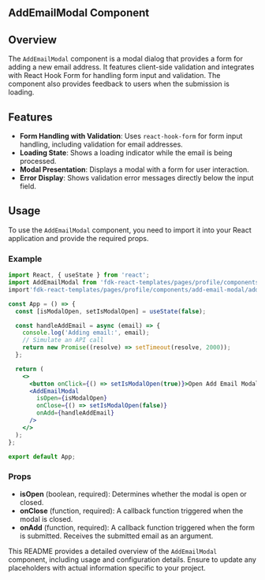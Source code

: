 ## AddEmailModal Component

## Overview
The `AddEmailModal` component is a modal dialog that provides a form for adding a new email address. It features client-side validation and integrates with React Hook Form for handling form input and validation. The component also provides feedback to users when the submission is loading.

## Features
- **Form Handling with Validation**: Uses `react-hook-form` for form input handling, including validation for email addresses.
- **Loading State**: Shows a loading indicator while the email is being processed.
- **Modal Presentation**: Displays a modal with a form for user interaction.
- **Error Display**: Shows validation error messages directly below the input field.

## Usage
To use the `AddEmailModal` component, you need to import it into your React application and provide the required props.

### Example

```jsx
import React, { useState } from 'react';
import AddEmailModal from 'fdk-react-templates/pages/profile/components/add-email-modal/add-email-modal';
import'fdk-react-templates/pages/profile/components/add-email-modal/add-email-modal.css';

const App = () => {
  const [isModalOpen, setIsModalOpen] = useState(false);

  const handleAddEmail = async (email) => {
    console.log('Adding email:', email);
    // Simulate an API call
    return new Promise((resolve) => setTimeout(resolve, 2000));
  };

  return (
    <>
      <button onClick={() => setIsModalOpen(true)}>Open Add Email Modal</button>
      <AddEmailModal
        isOpen={isModalOpen}
        onClose={() => setIsModalOpen(false)}
        onAdd={handleAddEmail}
      />
    </>
  );
};

export default App;
```

### Props
- **isOpen** (boolean, required): Determines whether the modal is open or closed.
- **onClose** (function, required): A callback function triggered when the modal is closed.
- **onAdd** (function, required): A callback function triggered when the form is submitted. Receives the submitted email as an argument.

This README provides a detailed overview of the `AddEmailModal` component, including usage and configuration details. Ensure to update any placeholders with actual information specific to your project.



